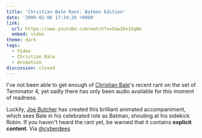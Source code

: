 ```yaml
---
title: 'Christian Bale Rant: Batman Edition'
date: '2009-02-06 17:34:26 +0000'
link:
  url: https://www.youtube.com/watch?v=Xaw1bx1GqWo
  embed: video
theme: dark
tags:
  - Video
  - Christian Bale
  - Animation
discussion: closed
---
```

I've not been able to get enough of [Christian Bale][1]'s recent rant on the set of Terminator 4, yet sadly there has only been audio available for this moment of madness.

Luckily, [Joe Butcher][2] has created this brilliant animated accompaniment, which sees Bale in his celebrated role as Batman, shouting at his sidekick Robin. If you haven't heard the rant yet, be warned that it contains **explicit content**. Via [@cyberdees][3]

[1]: http://www.imdb.com/name/nm0000288/
[2]: http://www.purplegerbil.com/
[3]: https://twitter.com/cyberdees/status/1186703704
